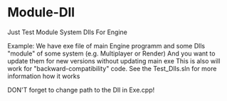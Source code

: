 # Module-Dll
 Just Test Module System Dlls For Engine
 
 Example: We have exe file of main Engine programm and some Dlls "module" of some system (e.g. Multiplayer or Render)
 And you want to update them for new versions without updating main exe
 This is also will work for "backward-compatibility" code. See the Test_Dlls.sln for more information how it works
 
 DON'T forget to change path to the Dll in Exe.cpp!